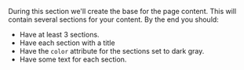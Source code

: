 During this section we'll create the base for the page content. This will contain several sections for your content. By the end you should:

* Have at least 3 sections.
* Have each section with a title
* Have the `color` attribute for the sections set to dark gray.
* Have some text for each section.
